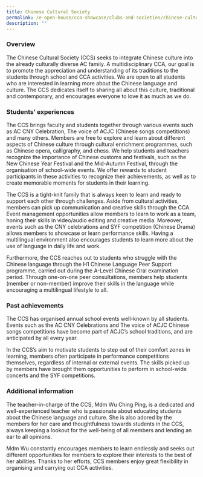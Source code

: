 ```yaml
---
title: Chinese Cultural Society
permalink: /e-open-house/cca-showcase/clubs-and-societies/chinese-cultural-society/
description: ""
---
```

### Overview

The Chinese Cultural Society (CCS) seeks to integrate Chinese culture into the already culturally diverse AC family. A multidisciplinary CCA, our goal is to promote the appreciation and understanding of its traditions to the students through school and CCA activities. We are open to all students who are interested in learning more about the Chinese language and culture. The CCS dedicates itself to sharing all about this culture, traditional and contemporary, and encourages everyone to love it as much as we do.

  

### Students’ experiences

The CCS brings faculty and students together through various events such as AC CNY Celebration, The voice of ACJC (Chinese songs competitions) and many others. Members are free to explore and learn about different aspects of Chinese culture through cultural enrichment programmes, such as Chinese opera, calligraphy, and chess. We help students and teachers recognize the importance of Chinese customs and festivals, such as the New Chinese Year Festival and the Mid-Autumn Festival, through the organisation of school-wide events. We offer rewards to student participants in these activities to recognize their achievements, as well as to create memorable moments for students in their learning.  

  

The CCS is a tight-knit family that is always keen to learn and ready to support each other through challenges. Aside from cultural activities, members can pick up communication and creative skills through the CCA. Event management opportunities allow members to learn to work as a team, honing their skills in video/audio editing and creative media. Moreover, events such as the CNY celebrations and SYF competition (Chinese Drama) allows members to showcase or learn performance skills. Having a multilingual environment also encourages students to learn more about the use of language in daily life and work.

  

Furthermore, the CCS reaches out to students who struggle with the Chinese language through the H1 Chinese Language Peer Support programme, carried out during the A-Level Chinese Oral examination period. Through one-on-one peer consultations, members help students (member or non-member) improve their skills in the language while encouraging a multilingual lifestyle to all.

  

### Past achievements

The CCS has organised annual school events well-known by all students. Events such as the AC CNY Celebrations and The voice of ACJC Chinese songs competitions have become part of ACJC’s school traditions, and are anticipated by all every year.  

In the CCS’s aim to motivate students to step out of their comfort zones in learning, members often participate in performance competitions themselves, regardless of internal or external events. The skills picked up by members have brought them opportunities to perform in school-wide concerts and the SYF competitions.

### Additional information

The teacher-in-charge of the CCS, Mdm Wu Ching Ping, is a dedicated and well-experienced teacher who is passionate about educating students about the Chinese language and culture. She is also adored by the members for her care and thoughtfulness towards students in the CCS, always keeping a lookout for the well-being of all members and lending an ear to all opinions.  

Mdm Wu constantly encourages members to learn endlessly and seeks out different opportunities for members to explore their interests to the best of her abilities. Thanks to her efforts, CCS members enjoy great flexibility in organising and carrying out CCA activities.

